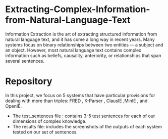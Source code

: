 # Extracting-Complex-Information-from-Natural-Language-Text
Information Extraction is the art of extracting structured information from natural language text, and it has come a long way in recent years. Many systems focus on binary relationships between two entities -- a subject and an object. However, most natural language text contains complex information such as beliefs, causality, anteriority, or relationships that span several sentences.  
# Repository
In this project,  we focus on 5 systems that have particular provisions for dealing with more than triples:  FRED , K-Parser , ClausIE ,MinIE , and OpenIE.  
* The test_sentences file : contains 3-5 test sentences for each of our dimensions of complex knowledge.  
* The results file: includes the screenshots of the outputs of each system tested on our set of sentences.



